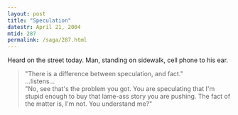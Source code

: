 ```yaml
---
layout: post
title: "Speculation"
datestr: April 21, 2004
mtid: 287
permalink: /saga/287.html
---
```


Heard on the street today.  Man, standing on sidewalk, cell phone to his ear.
<blockquote>
"There is a difference between speculation, and fact." <br />
...listens... <br />
"No, see that's the problem you got.  You are speculating that I'm stupid enough to buy that lame-ass story you are pushing.  The fact of the matter is, I'm not.  You understand me?"
</blockquote>

